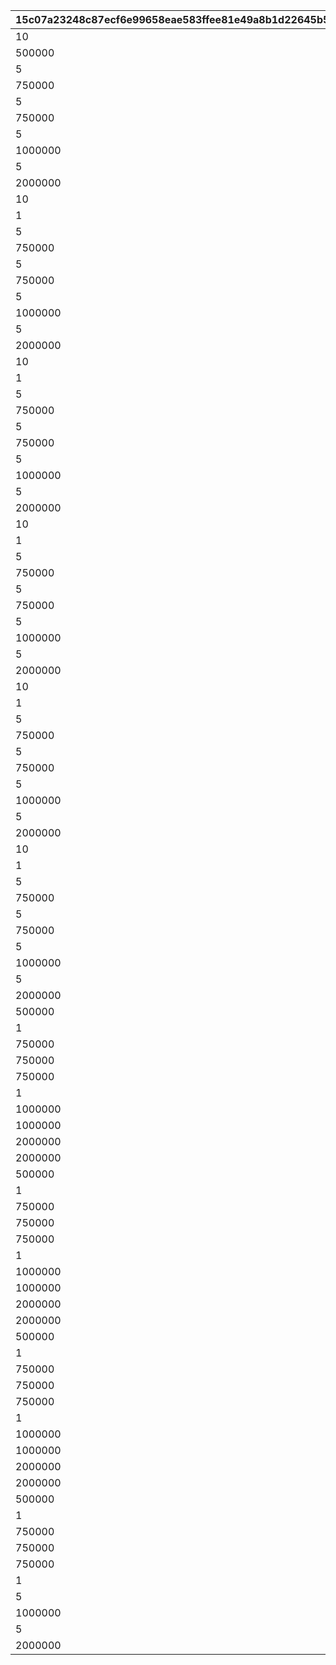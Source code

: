 |15c07a23248c87ecf6e99658eae583ffee81e49a8b1d22645b549d157e048f78|059eb067ba32bda39c3bc24794f9f3044e810d50726934fc5dfb1aba44e095af|f0a5160580b7a36299e82b3f87972895db8c3f85139b36f1e25cc3dfa5dc721c|bb33ffb529661dd04d4431044e9b5f14645ab47b40422c05193d18a4c8582a7a|3912e57c89fa98775fd2984249b52ee3976a979dba8cd0231fb87d48b06ae776|d66631ada5b815e1fbc6cbee72b067bbdde6fa3602aa4af645e49f2bb978cf98|5c6d939909c8ca0a1bdfd6cfdcf2672fd0338876d17b68ae4e471e7275abc9c2|8e2d5f4e88e094ebf89c6b3f6ef21673187b285a3ed072bd82578eaba5e3c57d|74add0399f841dc945ed801604d9f4eba83e0b7dd801ded0776c9d9a500ba5f0|b2f63ff97bda052394d7f8d8dc62ba93872c937b27cc6995a084fc2393d36601|b4b674d2fd15643407b8cff85a5117850317fefd0dc222591a8f4c36fafd1f60|2a334a94d1e4ad791be73f3a812866d40a4cf85d60ada535ae523278df09dd14|c53781f1dfc9585f09f90b5d9152102196eaed32109caabf48d0a503f53b5246|9656d1049f10c3adec3dba47bbb0351e934003df342a3d990d93c13fbf2f0b51|1158986962d33e3f9d998af5c04a8f368b23a85439ee80fd5c25587617cde4ef|89312418c3258b5e6d9daf2011e42e6605df0bbc8a3079b7458c5a99a918261b|e1bbffec3b5ed268719146391946390215f3abd3db70833e948c874bfff5c8ff|b26a4f196bb00dc31317017298eb445f8541f20c66e50bf2a6cb40957d77da6b|c3f62805a11cf10cb8b185d6ac34bb3d685cbf1f958f009807a469efcfa97c06|
| --- | --- | --- | --- | --- | --- | --- | --- | --- | --- | --- | --- | --- | --- | --- | --- | --- | --- | --- |
|10|1|5|4|500000|140001|90008|2|4|12|2|1|140000|90005|94002|500|1|32001|2|
|500000|1|10|2|0|25001|91002|1|4|0|12|1|140001|94002|0|200|2|32001|8|
|5|1|15|4|750000|140001|90008|2|4|12|2|2|140000|90005|94002|500|1|32001|2|
|750000|1|20|2|0|25001|91002|1|4|0|12|2|140001|94002|0|300|2|32001|8|
|5|1|25|4|750000|140001|90008|2|4|12|2|2|140000|90005|94002|500|1|32001|2|
|750000|1|30|2|0|25001|91002|1|4|0|12|3|140001|94002|0|500|2|32001|8|
|5|1|35|4|1000000|140001|90008|2|4|12|2|3|140000|90005|94002|750|1|32001|2|
|1000000|1|40|2|0|25001|90008|1|4|0|12|4|140001|94002|0|1000|2|32001|2|
|5|1|45|4|2000000|140001|90008|2|4|12|2|4|140000|90005|94002|1250|1|32001|2|
|2000000|1|50|2|0|25001|90008|1|4|0|12|4|140001|94002|0|1500|2|32001|2|
|10|1|5|4|500000|140001|90008|2|4|12|2|1|140000|90005|94002|500|1|32002|2|
|1|1|10|4|500000|140001|91002|2|2|12|2|1|21951|25001|94002|200|1|32002|8|
|5|1|15|4|750000|140001|90008|2|4|12|2|2|140000|90005|94002|700|1|32002|2|
|750000|1|20|2|0|25001|91002|1|4|0|12|2|140001|94002|0|300|2|32002|8|
|5|1|25|4|750000|140001|90008|2|4|12|2|2|140000|90005|94002|700|1|32002|2|
|750000|1|30|2|0|25001|91002|1|4|0|12|3|140001|94002|0|500|2|32002|8|
|5|1|35|4|1000000|140001|90008|2|4|12|2|3|140000|90005|94002|1000|1|32002|2|
|1000000|1|40|2|0|25001|90008|1|4|0|12|4|140001|94002|0|1000|2|32002|2|
|5|1|45|4|2000000|140001|90008|2|4|12|2|4|140000|90005|94002|1250|1|32002|2|
|2000000|1|50|2|0|25001|90008|1|4|0|12|4|140001|94002|0|1500|2|32002|2|
|10|1|5|4|500000|140001|90008|2|4|12|2|1|140000|90005|94002|500|1|32003|2|
|1|1|10|4|500000|140001|91002|2|2|12|2|1|21951|25001|94002|200|1|32003|8|
|5|1|15|4|750000|140001|90008|2|4|12|2|2|140000|90005|94002|700|1|32003|2|
|750000|1|20|2|0|25001|91002|1|4|0|12|2|140001|94002|0|300|2|32003|8|
|5|1|25|4|750000|140001|90008|2|4|12|2|2|140000|90005|94002|700|1|32003|2|
|750000|1|30|2|0|25001|91002|1|4|0|12|3|140001|94002|0|500|2|32003|8|
|5|1|35|4|1000000|140001|90008|2|4|12|2|3|140000|90005|94002|1000|1|32003|2|
|1000000|1|40|2|0|25001|90008|1|4|0|12|4|140001|94002|0|1000|2|32003|2|
|5|1|45|4|2000000|140001|90008|2|4|12|2|4|140000|90005|94002|1250|1|32003|2|
|2000000|1|50|2|0|25001|90008|1|4|0|12|4|140001|94002|0|1500|2|32003|2|
|10|1|5|4|500000|140001|90008|2|4|12|2|1|140000|90005|94002|500|1|32004|2|
|1|1|10|4|500000|140001|91002|2|2|12|2|1|21951|25001|94002|200|1|32004|8|
|5|1|15|4|750000|140001|90008|2|4|12|2|2|140000|90005|94002|700|1|32004|2|
|750000|1|20|2|0|25001|91002|1|4|0|12|2|140001|94002|0|300|2|32004|8|
|5|1|25|4|750000|140001|90008|2|4|12|2|2|140000|90005|94002|700|1|32004|2|
|750000|1|30|2|0|25001|91002|1|4|0|12|3|140001|94002|0|500|2|32004|8|
|5|1|35|4|1000000|140001|90008|2|4|12|2|3|140000|90005|94002|1000|1|32004|2|
|1000000|1|40|2|0|25001|90008|1|4|0|12|4|140001|94002|0|1000|2|32004|2|
|5|1|45|4|2000000|140001|90008|2|4|12|2|4|140000|90005|94002|1250|1|32004|2|
|2000000|1|50|2|0|25001|90008|1|4|0|12|4|140001|94002|0|1500|2|32004|2|
|10|1|5|4|500000|140001|90008|2|4|12|2|1|140000|90005|94002|500|1|32005|2|
|1|1|10|4|500000|140001|91002|2|2|12|2|1|21951|25001|94002|200|1|32005|8|
|5|1|15|4|750000|140001|90008|2|4|12|2|2|140000|90005|94002|700|1|32005|2|
|750000|1|20|2|0|25001|91002|1|4|0|12|2|140001|94002|0|300|2|32005|8|
|5|1|25|4|750000|140001|90008|2|4|12|2|2|140000|90005|94002|700|1|32005|2|
|750000|1|30|2|0|25001|91002|1|4|0|12|3|140001|94002|0|500|2|32005|8|
|5|1|35|4|1000000|140001|90008|2|4|12|2|3|140000|90005|94002|1000|1|32005|2|
|1000000|1|40|2|0|25001|90008|1|4|0|12|4|140001|94002|0|1000|2|32005|2|
|5|1|45|4|2000000|140001|90008|2|4|12|2|4|140000|90005|94002|1250|1|32005|2|
|2000000|1|50|2|0|25001|90008|1|4|0|12|4|140001|94002|0|1500|2|32005|2|
|10|1|5|4|500000|140001|90008|2|4|12|2|1|140000|90005|94002|500|1|32006|2|
|1|1|10|4|500000|140001|91002|2|2|12|2|1|21951|25001|94002|200|1|32006|8|
|5|1|15|4|750000|140001|90008|2|4|12|2|2|140000|90005|94002|700|1|32006|2|
|750000|1|20|2|0|25001|91002|1|4|0|12|2|140001|94002|0|300|2|32006|8|
|5|1|25|4|750000|140001|90008|2|4|12|2|2|140000|90005|94002|700|1|32006|2|
|750000|1|30|2|0|25001|91002|1|4|0|12|3|140001|94002|0|500|2|32006|8|
|5|1|35|4|1000000|140001|90008|2|4|12|2|3|140000|90005|94002|1000|1|32006|2|
|1000000|1|40|2|0|25001|90008|1|4|0|12|4|140001|94002|0|1000|2|32006|2|
|5|1|45|4|2000000|140001|90008|2|4|12|2|4|140000|90005|94002|1250|1|32006|2|
|2000000|1|50|2|0|25001|90008|1|4|0|12|4|140001|94002|0|1500|2|32006|2|
|500000|1|5|2|0|90005|90008|10|4|0|12|1|140001|94002|0|500|15|32007|2|
|1|1|10|4|500000|140001|91002|5|2|12|2|1|21951|25001|94002|100|1|32007|8|
|750000|1|15|2|0|90005|90008|5|4|0|12|2|140001|94002|0|1000|15|32007|2|
|750000|1|20|2|0|25001|91002|1|4|0|12|2|140001|94002|0|150|5|32007|8|
|750000|1|25|2|0|90005|90008|5|4|0|12|2|140001|94002|0|1500|15|32007|2|
|1|1|30|4|750000|140001|91002|5|2|12|2|3|90008|25001|94002|250|3000|32007|8|
|1000000|1|35|2|0|90005|90008|5|4|0|12|3|140001|94002|0|3500|15|32007|2|
|1000000|1|40|2|0|25001|90008|1|4|0|12|4|140001|94002|0|4000|5|32007|2|
|2000000|1|45|2|0|90005|90008|5|4|0|12|4|140001|94002|0|4500|15|32007|2|
|2000000|1|50|2|0|25001|90008|1|4|0|12|4|140001|94002|0|5000|5|32007|2|
|500000|1|5|2|0|90005|90008|10|4|0|12|1|140001|94002|0|500|15|32008|2|
|1|1|10|4|500000|140001|91002|5|2|12|2|1|21951|25001|94002|100|1|32008|8|
|750000|1|15|2|0|90005|90008|5|4|0|12|2|140001|94002|0|1000|15|32008|2|
|750000|1|20|2|0|25001|91002|1|4|0|12|2|140001|94002|0|150|5|32008|8|
|750000|1|25|2|0|90005|90008|5|4|0|12|2|140001|94002|0|1500|15|32008|2|
|1|1|30|4|750000|140001|91002|5|2|12|2|3|90008|25001|94002|250|3000|32008|8|
|1000000|1|35|2|0|90005|90008|5|4|0|12|3|140001|94002|0|3500|15|32008|2|
|1000000|1|40|2|0|25001|90008|1|4|0|12|4|140001|94002|0|4000|5|32008|2|
|2000000|1|45|2|0|90005|90008|5|4|0|12|4|140001|94002|0|4500|15|32008|2|
|2000000|1|50|2|0|25001|90008|1|4|0|12|4|140001|94002|0|5000|5|32008|2|
|500000|1|5|2|0|90005|90008|10|4|0|12|1|140001|94002|0|500|15|32009|2|
|1|1|10|4|500000|140001|91002|5|2|12|2|1|21951|25001|94002|100|1|32009|8|
|750000|1|15|2|0|90005|90008|5|4|0|12|2|140001|94002|0|1000|15|32009|2|
|750000|1|20|2|0|25001|91002|1|4|0|12|2|140001|94002|0|150|5|32009|8|
|750000|1|25|2|0|90005|90008|5|4|0|12|2|140001|94002|0|1500|15|32009|2|
|1|1|30|4|750000|140001|91002|5|2|12|2|3|90008|25001|94002|250|3000|32009|8|
|1000000|1|35|2|0|90005|90008|5|4|0|12|3|140001|94002|0|3500|15|32009|2|
|1000000|1|40|2|0|25001|90008|1|4|0|12|4|140001|94002|0|4000|5|32009|2|
|2000000|1|45|2|0|90005|90008|5|4|0|12|4|140001|94002|0|4500|15|32009|2|
|2000000|1|50|2|0|25001|90008|1|4|0|12|4|140001|94002|0|5000|5|32009|2|
|500000|1|5|2|0|90005|90008|10|4|0|12|1|140001|94002|0|500|15|32010|2|
|1|1|10|4|500000|140001|91002|5|2|12|2|1|21951|25001|94002|100|1|32010|8|
|750000|1|15|2|0|90005|90008|5|4|0|12|2|140001|94002|0|1000|15|32010|2|
|750000|1|20|2|0|25001|91002|1|4|0|12|2|140001|94002|0|150|5|32010|8|
|750000|1|25|2|0|90005|90008|5|4|0|12|2|140001|94002|0|1500|15|32010|2|
|1|1|30|4|750000|140001|91002|5|2|12|2|3|90008|25001|94002|250|3000|32010|8|
|5|1|35|4|1000000|140001|4101401|15|2|12|2|3|90008|90005|94002|1|3500|32010|18|
|1000000|1|40|2|0|25001|90008|1|4|0|12|4|140001|94002|0|4000|5|32010|2|
|5|1|45|4|2000000|140001|4109401|15|2|12|2|4|90008|90005|94002|1|4500|32010|18|
|2000000|1|50|2|0|25001|90008|1|4|0|12|4|140001|94002|0|5000|5|32010|2|
